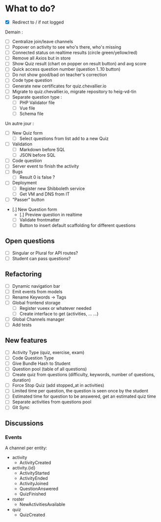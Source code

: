# What to do?

- [x] Redirect to / if not logged

Demain : 

- [ ] Centralize join/leave channels
- [ ] Popover on activity to see who's there, who's missing
- [ ] Connected status on realtime results (circle green/yellow/red)
- [ ] Remove all Axios but in store
- [ ] Show Quiz result (chart on popper on result button) and avg score
- [ ] Quick access question number (question 1..10 button)
- [ ] Do not show good/bad on teacher's correction
- [ ] Code type question
- [ ] Generate new certificates for quiz.chevallier.io
- [ ] Migrate to quiz.chevallier.io, migrate repository to heig-vd-tin
- [ ] Separate question type :
  - [ ] PHP Validator file
  - [ ] Vue file
  - [ ] Schema file

Un autre jour :

- [ ] New Quiz form
  - [ ] Select questions from list add to a new Quiz
- [ ] Validation 
  - [ ] Markdown before SQL
  - [ ] JSON before SQL
- [ ] Code question
- [ ] Server event to finish the activity
- [ ] Bugs
  - [ ] Result 0 is false ?
- [ ] Deployment
  - [ ] Register new Shibboleth service
  - [ ] Get VM and DNS from IT
- [ ] "Passer" button
- [.] New Question form
  - [.] Preview question in realtime
  - [ ] Validate frontmatter
  - [ ] Button to insert default scaffolding for different questions
  
## Open questions

- [ ] Singular or Plural for API routes?
- [ ] Student can pass questions?

## Refactoring

- [ ] Dynamic navigation bar
- [ ] Emit events from models
- [ ] Rename Keywords -> Tags
- [ ] Global frontend storage 
  - [ ] Register vueex or whatever needed
  - [ ] Create interface to get (activities, ... ...)
- [ ] Global Channels manager
- [ ] Add tests
  
## New features

- [ ] Activity Type (quiz, exercise, exam)
- [ ] Code Question Type
- [ ] Give Bundle Hash to Student
- [ ] Question pool (table of all questions)
- [ ] Create quiz from questions (difficulty, keywords, number of questions, duration)
- [ ] Force Stop Quiz (add stopped_at in activities)
- [ ] Limited time per question, the question is seen once by the student
- [ ] Estimated time for question to be answered, get an estimated quiz time
- [ ] Separate activities from questions pool
- [ ] Git Sync

## Discussions

### Events

A channel per entity:

- activity
  - ActivityCreated
- activity.{id}
  - ActivityStarted
  - ActivityEnded
  - ActivityJoined
  - QuestionAnswered
  - QuizFinished
- roster
  - NewActivitiesAvailable
- quiz
  - QuizCreated
